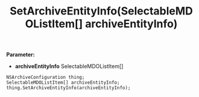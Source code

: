 ﻿---
uid: crmscript_ref_NSArchiveConfiguration_SetArchiveEntityInfo
title: SetArchiveEntityInfo(SelectableMDOListItem[] archiveEntityInfo)
intellisense: NSArchiveConfiguration.SetArchiveEntityInfo
keywords: NSArchiveConfiguration, GetArchiveEntityInfo
so.topic: reference
---



**Parameter:** 
 - **archiveEntityInfo** SelectableMDOListItem[]

```crmscript
NSArchiveConfiguration thing;
SelectableMDOListItem[] archiveEntityInfo;
thing.SetArchiveEntityInfo(archiveEntityInfo);
```

